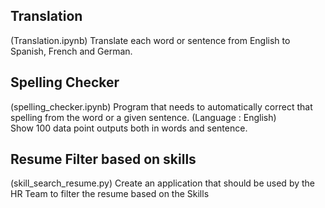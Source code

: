 ## Translation
(Translation.ipynb)
Translate each word or sentence from English to Spanish, French and German.

## Spelling Checker
(spelling_checker.ipynb)
Program that needs to automatically correct that spelling from the word or a given sentence. (Language : English)\
Show 100 data point outputs both in words and sentence.

## Resume Filter based on skills
(skill_search_resume.py)
Create an application that should be used by the HR Team to filter the resume based on the Skills
